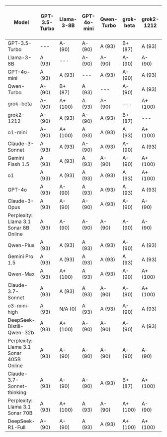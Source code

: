 | Model | GPT-3.5-Turbo | Llama-3-8B | GPT-4o-mini | Qwen-Turbo | grok-beta | grok2-1212 | o1-mini | Claude-3-Sonnet | Gemini Flash 1.5 | o1 | GPT-4o | Claude-3-Opus | Perplexity: Llama 3.1 Sonar 8B Online | Qwen-Plus | Gemini Pro 1.5 | Qwen-Max | Claude-3.7-Sonnet | o3-mini-high | DeepSeek-Distill-Qwen-32b | Perplexity: Llama 3.1 Sonar 405B Online | Claude-3.7-Sonnet-thinking | Perplexity: Llama 3.1 Sonar 70B | DeepSeek-R1-Full | Median Grade | Percentage |
|------|---|---|---|---|---|---|---|---|---|---|---|---|---|---|---|---|---|---|---|---|---|---|---|-------------|-----------|
| GPT-3.5-Turbo | --- | A- (90) | A- (90) | A (93) | B+ (87) | A (93) | A- (90) | A (93) | B- (80) | A (93) | A (93) | A (93) | A (93) | A (93) | A- (90) | A- (90) | A- (90) | A (93) | A (93) | A+ (100) | A- (90) | A (93) | A (93) | A | 93 |
| Llama-3-8B | A (93) | --- | A- (90) | A- (90) | A- (90) | A- (90) | A- (90) | A (93) | B- (80) | A (93) | A- (90) | A (93) | B+ (87) | A (93) | B+ (87) | C (73) | B+ (87) | A- (90) | A- (90) | A+ (100) | B+ (87) | A- (90) | B (83) | A- | 90 |
| GPT-4o-mini | A (93) | A (93) | --- | A (93) | A- (90) | A (93) | A (93) | A (93) | B (83) | A (93) | A- (90) | A (93) | A- (90) | A (93) | A- (90) | A- (90) | A- (90) | A (93) | A- (90) | A+ (100) | A- (90) | A+ (100) | A- (90) | A | 93 |
| Qwen-Turbo | A- (90) | B+ (87) | A (93) | --- | A- (90) | A (93) | A (93) | A (93) | B+ (87) | A (93) | A- (90) | A (93) | A+ (100) | A (93) | B+ (87) | C (73) | A- (90) | A (93) | A (93) | A+ (100) | A- (90) | A (93) | A- (90) | A | 93 |
| grok-beta | A- (90) | A+ (100) | A (93) | A- (90) | --- | A+ (100) | A (93) | A (93) | B+ (87) | A (93) | A (93) | A (93) | A- (90) | A (93) | B+ (87) | A- (90) | A- (90) | A (93) | A+ (100) | A+ (100) | A- (90) | A (93) | A- (90) | A | 93 |
| grok2-1212 | A- (90) | A (93) | A- (90) | A (93) | B+ (87) | --- | A (93) | A (93) | B+ (87) | A+ (100) | A (93) | A (93) | A- (90) | A (93) | A- (90) | A- (90) | A- (90) | A+ (100) | A+ (100) | A+ (100) | A (93) | A (93) | A- (90) | A | 93 |
| o1-mini | A- (90) | A+ (100) | A (93) | A (93) | A (93) | A+ (100) | --- | A (93) | A- (90) | A+ (100) | A (93) | A (93) | A- (90) | A+ (100) | A (93) | A- (90) | A (93) | A (93) | A (93) | A+ (100) | A (93) | A+ (100) | A- (90) | A | 93 |
| Claude-3-Sonnet | A (93) | A (93) | A- (90) | A (93) | A- (90) | A (93) | A- (90) | --- | B+ (87) | A (93) | A (93) | A (93) | A (93) | A+ (100) | B+ (87) | A (93) | A- (90) | A (93) | A (93) | A+ (100) | A- (90) | A (93) | A (93) | A | 93 |
| Gemini Flash 1.5 | A (93) | A (93) | A (93) | A- (90) | A- (90) | A+ (100) | A (93) | A (93) | --- | A+ (100) | A- (90) | A (93) | B+ (87) | A (93) | A- (90) | A (93) | A- (90) | A (93) | A (93) | A+ (100) | A- (90) | A+ (100) | A- (90) | A | 93 |
| o1 | A (93) | A (93) | A (93) | A (93) | A (93) | A+ (100) | A- (90) | A (93) | B+ (87) | --- | A+ (100) | A (93) | A (93) | A+ (100) | A (93) | A (93) | A- (90) | A (93) | A+ (100) | A+ (100) | A+ (100) | A+ (100) | A+ (100) | A | 93 |
| GPT-4o | A (93) | A- (90) | A (93) | A (93) | A (93) | A (93) | A+ (100) | A (93) | B- (80) | A (93) | --- | A (93) | B+ (87) | A (93) | A- (90) | A- (90) | A- (90) | A (93) | A (93) | A+ (100) | A- (90) | A+ (100) | A+ (100) | A | 93 |
| Claude-3-Opus | A (93) | A- (90) | A- (90) | A (93) | A- (90) | A- (90) | A (93) | A- (90) | A- (90) | A (93) | A- (90) | --- | B+ (87) | A (93) | A- (90) | A (93) | A- (90) | A (93) | A- (90) | A+ (100) | B+ (87) | A (93) | A (93) | A- | 90 |
| Perplexity: Llama 3.1 Sonar 8B Online | A (93) | A- (90) | A- (90) | A- (90) | A- (90) | A- (90) | B+ (87) | A (93) | B- (80) | A- (90) | A- (90) | A (93) | --- | A- (90) | B- (80) | B (83) | B+ (87) | B (83) | B+ (87) | A+ (100) | B+ (87) | A- (90) | B- (80) | A- | 90 |
| Qwen-Plus | A (93) | A (93) | A (93) | A (93) | A- (90) | A (93) | A (93) | A+ (100) | A- (90) | A+ (100) | A (93) | A (93) | A (93) | --- | B+ (87) | A- (90) | A- (90) | A (93) | A+ (100) | A+ (100) | A (93) | A+ (100) | A+ (100) | A | 93 |
| Gemini Pro 1.5 | A (93) | A (93) | A (93) | A (93) | A (93) | A (93) | A (93) | A+ (100) | B+ (87) | A (93) | A+ (100) | A (93) | A+ (100) | A (93) | --- | A- (90) | A- (90) | A (93) | A+ (100) | A+ (100) | A (93) | A (93) | A+ (100) | A | 93 |
| Qwen-Max | A (93) | A+ (100) | A (93) | A (93) | A- (90) | A+ (100) | A (93) | A (93) | A- (90) | A+ (100) | A (93) | A+ (100) | A- (90) | A+ (100) | A- (90) | --- | A- (90) | A+ (100) | A+ (100) | A+ (100) | A (93) | A+ (100) | A (93) | A | 93 |
| Claude-3.7-Sonnet | A (93) | A (93) | A (93) | A- (90) | A- (90) | A+ (100) | A+ (100) | A+ (100) | A- (90) | A (93) | A (93) | A+ (100) | B+ (87) | A+ (100) | B+ (87) | A- (90) | --- | A (93) | A+ (100) | A+ (100) | A (93) | A+ (100) | A (93) | A | 93 |
| o3-mini-high | A (93) | N/A (0) | A (93) | A (93) | A- (90) | A (93) | A (93) | A (93) | A- (90) | A (93) | A+ (100) | A (93) | A+ (100) | A+ (100) | A (93) | A (93) | A (93) | --- | A (93) | A+ (100) | A (93) | A+ (100) | A (93) | A | 93 |
| DeepSeek-Distill-Qwen-32b | A (93) | A+ (100) | A- (90) | A- (90) | A- (90) | A (93) | A (93) | A (93) | B- (80) | A- (90) | A- (90) | A (93) | A (93) | A (93) | B+ (87) | B+ (87) | B+ (87) | A- (90) | --- | A- (90) | A (93) | A- (90) | B (83) | A- | 90 |
| Perplexity: Llama 3.1 Sonar 405B Online | A (93) | A- (90) | A- (90) | A- (90) | A- (90) | A- (90) | A+ (100) | A (93) | B+ (87) | A (93) | A (93) | A (93) | A- (90) | A- (90) | A- (90) | B+ (87) | A- (90) | A (93) | A- (90) | --- | A- (90) | A (93) | A- (90) | A- | 90 |
| Claude-3.7-Sonnet-thinking | A (93) | A- (90) | A- (90) | A (93) | B+ (87) | A+ (100) | A+ (100) | A (93) | A- (90) | A+ (100) | A (93) | A+ (100) | B+ (87) | A+ (100) | A- (90) | A (93) | A (93) | A (93) | B+ (87) | A+ (100) | --- | A+ (100) | A+ (100) | A | 93 |
| Perplexity: Llama 3.1 Sonar 70B | A (93) | A+ (100) | A (93) | A- (90) | A+ (100) | A- (90) | A- (90) | A (93) | B+ (87) | A (93) | A (93) | A (93) | A- (90) | A- (90) | B+ (87) | A- (90) | A- (90) | A (93) | A+ (100) | A (93) | A- (90) | --- | A- (90) | A- | 91 |
| DeepSeek-R1-Full | A- (90) | A- (90) | A (93) | A (93) | A+ (100) | A+ (100) | A (93) | A (93) | A- (90) | A+ (100) | A (93) | A+ (100) | A- (90) | A+ (100) | A- (90) | A (93) | A+ (100) | A+ (100) | A (93) | A+ (100) | A+ (100) | A+ (100) | --- | A | 93 |